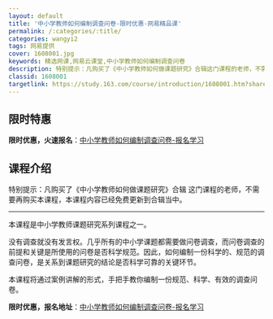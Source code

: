 ```yaml
---
layout: default
title: '中小学教师如何编制调查问卷-限时优惠-网易精品课'
permalink: /:categories/:title/
categories: wangyi2
tags: 网易提供
cover: 1608001.jpg
keywords: 精选网课,网易云课堂,中小学教师如何编制调查问卷
description: 特别提示：凡购买了《中小学教师如何做课题研究》合辑这门课程的老师，不需要再购买本课程，本课程内容已经免费更新到合辑当中。
classid: 1608001
targetlink: https://study.163.com/course/introduction/1608001.htm?share=1&shareId=1025206652&utm_campaign=share&utm_medium=iphoneShare&utm_source=&utm_u=1025206652
---
```


## 限时特惠

**限时优惠，火速报名**：[中小学教师如何编制调查问卷-报名学习](https://study.163.com/course/introduction/1608001.htm?share=1&shareId=1025206652&utm_campaign=share&utm_medium=iphoneShare&utm_source=&utm_u=1025206652)

## 课程介绍

特别提示：凡购买了《中小学教师如何做课题研究》合辑 这门课程的老师，不需要再购买本课程，本课程内容已经免费更新到合辑当中。

----------

本课程是中小学教师课题研究系列课程之一。

没有调查就没有发言权。几乎所有的中小学课题都需要做问卷调查，而问卷调查的前提和关键是所使用的问卷是否科学规范。因此，如何编制一份科学的、规范的调查问卷，是关系到课题研究的结论是否科学可靠的关键环节。

本课程将通过案例讲解的形式，手把手教你编制一份规范、科学、有效的调查问卷。

**限时优惠，报名地址**：[中小学教师如何编制调查问卷-报名学习](https://study.163.com/course/introduction/1608001.htm?share=1&shareId=1025206652&utm_campaign=share&utm_medium=iphoneShare&utm_source=&utm_u=1025206652)

